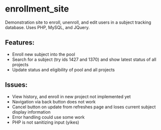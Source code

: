 # enrollment_site
Demonstration site to enroll, unenroll, and edit users in a subject tracking database. Uses PHP, MySQL, and JQuery.

## Features:
  - Enroll new subject into the pool
  - Search for a subject (try ids 1427 and 1370) and show latest status of all projects
  - Update status and eligibility of pool and all projects

## Issues:
  - View history, and enroll in new project not implemented yet
  - Navigation via back button does not work
  - Cancel button on update from refreshes page and loses current subject display information
  - Error handling could use some work 
  - PHP is not sanitizing input (yikes)


